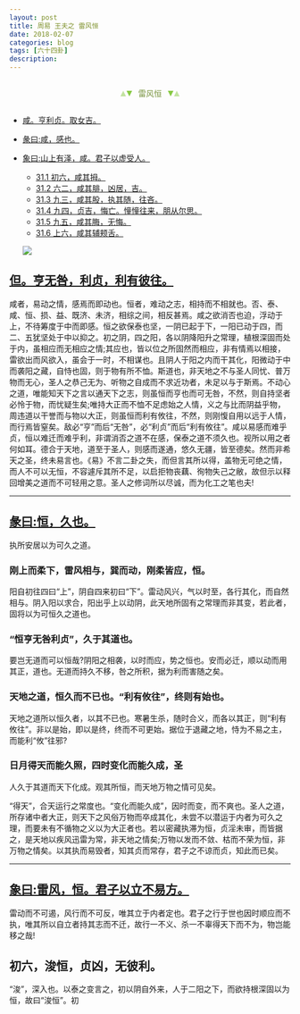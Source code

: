 ```yaml
---
layout: post
title: 周易 王夫之 雷风恒
date: 2018-02-07
categories: blog
tags: [六十四卦]
description: 
---
```


<span id = "jump"></span>


<section style="margin: 0px auto; text-align: center;">
    <section class="xhr" style="width: 0px; height: 0px; border-left: 5px solid transparent; border-right: 5px solid transparent; border-bottom: 10px solid rgb(135, 201, 67); display: inline-block; opacity: 0.5; border-top-color: rgb(135, 201, 67);"></section>
    <section class="xhr" style="width: 0px; height: 0px; border-left: 5px solid transparent; border-right: 5px solid transparent; border-top: 10px solid rgb(135, 201, 67); display: inline-block; margin-left: -3px; border-bottom-color: rgb(135, 201, 67);"></section>
    <section style="
margin-left: 0.5em;
display: inline-block;">
        <p>
            <span style="color: rgb(118, 146, 60);">雷风恒</span>
        </p>
    </section>
    <section class="xhr" style="margin-left: 0.5em; width: 0px; height: 0px; border-left: 5px solid transparent; border-right: 5px solid transparent; border-top: 10px solid rgb(135, 201, 67); display: inline-block; border-bottom-color: rgb(135, 201, 67);"></section>
    <section class="xhr" style="width: 0px; height: 0px; border-left: 5px solid transparent; border-right: 5px solid transparent; border-bottom: 10px solid rgb(135, 201, 67); display: inline-block; opacity: 0.5; margin-left: -3px; border-top-color: rgb(135, 201, 67);"></section>
</section>

- [咸。亨利贞。取女吉。](#jump亨利贞)
- [彖曰:咸，感也。](#jump感也)
- [象曰:山上有泽，咸。君子以虚受人。](#jump山上有泽)
  - [31.1 初六，咸其拇。](#jump咸其拇)
  - [31.2 六二，咸其腓，凶居，吉。](#jump咸其腓)
  - [31.3 九三，咸其股，执其随，往吝。](#jump咸其股)
  - [31.4 九四，贞吉，悔亡。憧憧往来，朋从尔思。](#jump憧憧往来)
  - [31.5 九五，咸其脢，无悔。](#jump咸其脢)
  - [31.6 上六，咸其辅颊舌。](#jump咸其辅颊舌)
  
  ![](http://www.guoyi360.com/uploads/allimg/130730/1-130I0214320353.jpg)

<span id = "jump亨无咎"></span>
## [但。亨无咎，利贞，利有彼往。](#jump)
咸者，易动之情，感焉而即动也。恒者，难动之志，相持而不相就也。否、泰、咸、恒、损、益、既济、未济，相综之间，相反甚焉。咸之欲消否也迫，浮动于上，不待筹度于中而即感。恒之欲保泰也坚，一阴已起于下，一阳已动于四，而二、五犹坚处于中以抑之。初之阴，四之阳，各以阴降阳升之常理，植根深固而处于内，虽相应而无相应之情;其应也，皆以位之所固然而相应，非有情焉以相接，雷欲出而风欲入，虽会于一时，不相谋也。且阴人于阳之内而干其化，阳微动于中而袭阳之藏，自恃也固，则于物有所不恤。斯道也，非天地之不与圣人同忧、普万物而无心，圣人之恭己无为、听物之自成而不求近功者，未足以与于斯焉。不动心之道，唯能知天下之言以通天下之志，则虽恒而亨也而可无咎，不然，则自持坚者必怜于物，而忧疑生矣;唯持大正而不恤不足虑始之人情，义之与比而阴益乎物，周违道以干誉而与物以大正，则虽恒而利有攸往，不然，则刚愎自用以远于人情，而行焉皆窒矣。敌必“亨”而后“无咎”，必“利贞”而后“利有攸往”。咸以易感而难乎贞，恒以难迁而难乎利，非谓消否之道不在感，保泰之道不须久也。视所以用之者何如耳。德合于天地，道至于圣人，则感而遂通，悠久无疆，皆至德矣。然而非希天之圣，终未易言也。《易》不言二卦之失，而但言其所以得，盖物无可绝之情，而人不可以无恒，不容遽斥其所不足，以启拒物丧藕、徇物失己之敝，故但示以释回增美之道而不可轻用之意。圣人之修词所以尽诚，而为化工之笔也夫!

----

<span id = "jump恒，久也"></span>
## [彖曰:恒，久也。](#jump)
执所安居以为可久之道。

### 刚上而柔下，雷风相与，巽而动，刚柔皆应，恒。
阳自初往四曰“上”，阴自四来初曰“下”。雷动风兴，气以时至，各行其化，而自然相与。阴入阳以求合，阳出乎上以动阴，此天地所固有之常理而非其变，若此者，固将以为可恒久之道也。

### “恒亨无咎利贞”，久于其道也。
要岂无道而可以恒哉?阴阳之相袭，以时而应，势之恒也。安而必迁，顺以动而用其正，道也。无道而持久不移，咎之所积，据为利而害随之矣。

### 天地之道，恒久而不已也。“利有攸往”，终则有始也。
天地之道所以恒久者，以其不已也。寒暑生杀，随时合义，而各以其正，则“利有攸往”。非以是始，即以是终，终而不可更始。据位于退藏之地，恃为不易之主，而能利“攸”往邪?

### 日月得天而能久照，四时变化而能久成，圣
人久于其道而天下化成。观其所恒，而天地万物之情可见矣。


“得天”，合天运行之常度也。“变化而能久成”，因时而变，而不爽也。圣人之道，所存诸中者大正，则天下之风俗万物而卒成其化，未尝不以潜运于内者为可久之理，而要未有不循物之义以为大正者也。若以密藏执滞为恒，贞淫未审，而皆据之，是天地以疾风迅雷为常，非天地之情矣;万物以发而不敛、枯而不荣为恒，非万物之情矣。以其执而易毁者，知其贞而常存，君子之不谅而贞，知此而已矣。

----

<span id = "jump雷风"></span>
## [象曰:雷风，恒。君子以立不易方。](#jump)
雷动而不可遏，风行而不可反，唯其立于内者定也。君子之行于世也因时顺应而不执，唯其所以自立者持其志而不迁，故行一不义、杀一不辜得天下而不为，物岂能移之哉!

## 初六，浚恒，贞凶，无彼利。
“浚”，深入也。以泰之变言之，初以阴自外来，人于二阳之下，而欲持根深固以为恒，故曰“浚恒”。初








